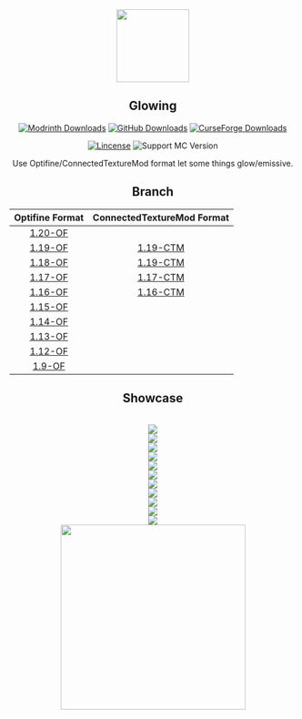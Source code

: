 <div align=center>
  <img src="./pack.png" width="128">
  <h2>Glowing</h2>

[![Modrinth Downloads](https://img.shields.io/modrinth/dt/glowing?color=00AF5C&label=Downloads&style=flat-square&logo=modrinth)](https://modrinth.com/resourcepack/glowing)
[![GitHub Downloads](https://img.shields.io/github/downloads/7777777-4547/glowing/total?color=0D1117&label=Downloads&style=flat-square&logo=github)](https://github.com/7777777-4547/glowing)
[![CurseForge Downloads](https://img.shields.io/curseforge/dt/813307?style=flat-square&logo=curseforge&label=Downloads&color=F16436)](https://www.curseforge.com/minecraft/texture-packs/glowing)

[![Lincense](https://img.shields.io/github/license/7777777-4547/glowing?color=blue&&label=Lincense&style=flat-square)](https://github.com/7777777-4547/Glowing/blob/img/LICENSE)
![Support MC Version](https://img.shields.io/badge/MC_Version-1.20.x~1.9.x-blue?style=flat-square)

  Use Optifine/ConnectedTextureMod format let some things glow/emissive.
  <h2>Branch</h2>

  |  Optifine Format                                                  |  ConnectedTextureMod Format                                         |
  |  :-------------------------------------------------------------:  |  :---------------------------------------------------------------:  |
  |  [1.20-OF](https://github.com/7777777-4547/Glowing/tree/1.20-OF)  |  
  |  [1.19-OF](https://github.com/7777777-4547/Glowing/tree/1.19-OF)  |  [1.19-CTM](https://github.com/7777777-4547/Glowing/tree/1.19-CTM)  |
  |  [1.18-OF](https://github.com/7777777-4547/Glowing/tree/1.18-OF)  |  [1.19-CTM](https://github.com/7777777-4547/Glowing/tree/1.18-CTM)  |
  |  [1.17-OF](https://github.com/7777777-4547/Glowing/tree/1.17-OF)  |  [1.17-CTM](https://github.com/7777777-4547/Glowing/tree/1.17-CTM)  |
  |  [1.16-OF](https://github.com/7777777-4547/Glowing/tree/1.16-OF)  |  [1.16-CTM](https://github.com/7777777-4547/Glowing/tree/1.16-CTM)  |
  |  [1.15-OF](https://github.com/7777777-4547/Glowing/tree/1.15-OF)  |  
  |  [1.14-OF](https://github.com/7777777-4547/Glowing/tree/1.14-OF)  |  
  |  [1.13-OF](https://github.com/7777777-4547/Glowing/tree/1.13-OF)  |  
  |  [1.12-OF](https://github.com/7777777-4547/Glowing/tree/1.12-OF)  |  
  |  [1.9-OF](https://github.com/7777777-4547/Glowing/tree/1.9-OF)    |  

  
  <h2>Showcase</h2>
<br/>
  <img src="./img/2023-07-11_18.22.46.png">
<br/>
  <img src="./img/2023-11-19_16.03.55.png">
<br/>
  <img src="./img/2022-05-27_06.55.38.png">
<br/>
  <img src="./img/2023-11-18_22.01.55.png">
<br/>
  <img src="./img/2022-01-18_13.57.42.png">
<br/>
  <img src="./img/2022-01-18_14.44.13.png">
<br/>
  <img src="./img/2021-12-30_19.43.27.png">
<br/>
  <img src="./img/2021-12-30_20.18.06.png">
<br/>
  <img src="./img/2022-01-18_14.55.21.png">
<br/>
  <img src="./img/2022-01-01_19.40.22.png">
<br/>
  <img src="./img/2022-06-11_20.31.32.png">
<br/>
  <img src="./img/GIF 2022-4-16 23-09-59.gif" height="325">
</div>
